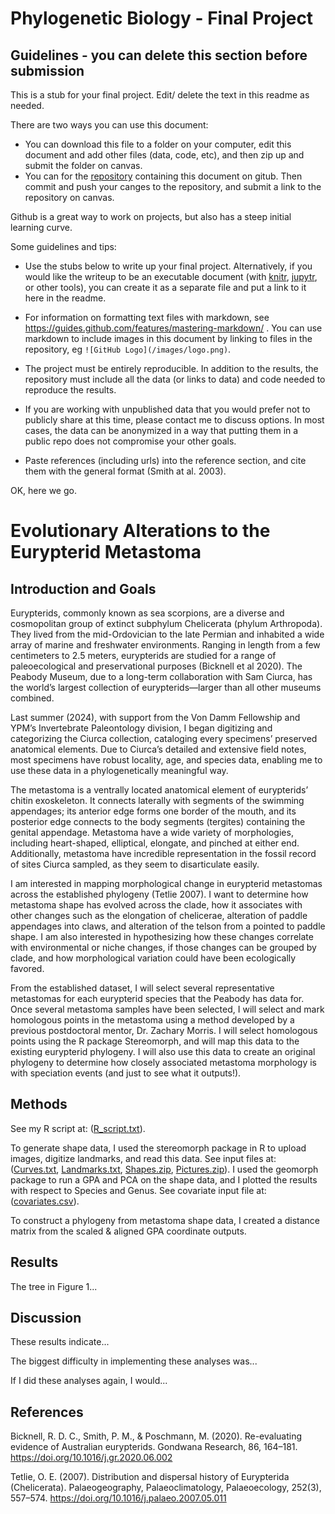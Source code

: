 # Phylogenetic Biology - Final Project

## Guidelines - you can delete this section before submission

This is a stub for your final project. Edit/ delete the text in this readme as needed.

There are two ways you can use this document:  
- You can download this file to a folder on your computer, edit this document and add other files (data, code, etc), and then zip up and submit the folder on canvas.
- You can for the [repository](finalproject) containing this document on gitub. Then commit and push your canges to the repository, and submit a link to the repository on canvas.

Github is a great way to work on projects, but also has a steep initial learning curve.


Some guidelines and tips:

- Use the stubs below to write up your final project. Alternatively, if you would like the writeup to be an executable document (with [knitr](http://yihui.name/knitr/), [jupytr](http://jupyter.org/), or other tools), you can create it as a separate file and put a link to it here in the readme.

- For information on formatting text files with markdown, see https://guides.github.com/features/mastering-markdown/ . You can use markdown to include images in this document by linking to files in the repository, eg `![GitHub Logo](/images/logo.png)`.

- The project must be entirely reproducible. In addition to the results, the repository must include all the data (or links to data) and code needed to reproduce the results.

- If you are working with unpublished data that you would prefer not to publicly share at this time, please contact me to discuss options. In most cases, the data can be anonymized in a way that putting them in a public repo does not compromise your other goals.

- Paste references (including urls) into the reference section, and cite them with the general format (Smith at al. 2003).

OK, here we go.

# Evolutionary Alterations to the Eurypterid Metastoma

## Introduction and Goals

Eurypterids, commonly known as sea scorpions, are a diverse and cosmopolitan group of extinct subphylum Chelicerata (phylum Arthropoda). They lived from the mid-Ordovician to the late Permian and inhabited a wide array of marine and freshwater environments. Ranging in length from a few centimeters to 2.5 meters, eurypterids are studied for a range of paleoecological and preservational purposes (Bicknell et al 2020). The Peabody Museum, due to a long-term collaboration with Sam Ciurca, has the world’s largest collection of eurypterids—larger than all other museums combined. 

Last summer (2024), with support from the Von Damm Fellowship and YPM’s Invertebrate Paleontology division, I began digitizing and categorizing the Ciurca collection, cataloging every specimens’ preserved anatomical elements. Due to Ciurca’s detailed and extensive field notes, most specimens have robust locality, age, and species data, enabling me to use these data in a phylogenetically meaningful way.

The metastoma is a ventrally located anatomical element of eurypterids’ chitin exoskeleton. It connects laterally with segments of the swimming appendages; its anterior edge forms one border of the mouth, and its posterior edge connects to the body segments (tergites) containing the genital appendage. Metastoma have a wide variety of morphologies, including heart-shaped, elliptical, elongate, and pinched at either end. Additionally, metastoma have incredible representation in the fossil record of sites Ciurca sampled, as they seem to disarticulate easily. 

I am interested in mapping morphological change in eurypterid metastomas across the established phylogeny (Tetlie 2007). I want to determine how metastoma shape has evolved across the clade, how it associates with other changes such as the elongation of chelicerae, alteration of paddle appendages into claws, and alteration of the telson from a pointed to paddle shape. I am also interested in hypothesizing how these changes correlate with environmental or niche changes, if those changes can be grouped by clade, and how morphological variation could have been ecologically favored. 

From the established dataset, I will select several representative metastomas for each eurypterid species that the Peabody has data for. Once several metastoma samples have been selected, I will select and mark homologous points in the metastoma using a method developed by a previous postdoctoral mentor, Dr. Zachary Morris. I will select homologous points using the R package Stereomorph, and will map this data to the existing eurypterid phylogeny. I will also use this data to create an original phylogeny to determine how closely associated metastoma morphology is with speciation events (and just to see what it outputs!). 

## Methods

See my R script at: ([R_script.txt](https://github.com/user-attachments/files/18117949/R_script.txt)).

To generate shape data, I used the stereomorph package in R to upload images, digitize landmarks, and read this data. See input files at: ([Curves.txt](https://github.com/user-attachments/files/18117796/Curves.txt), [Landmarks.txt](https://github.com/user-attachments/files/18117799/Landmarks.txt), [Shapes.zip](https://github.com/user-attachments/files/18117837/Shapes.zip), [Pictures.zip](https://github.com/user-attachments/files/18117841/Pictures.zip)). I used the geomorph package to run a GPA and PCA on the shape data, and I plotted the results with respect to Species and Genus. See covariate input file at: ([covariates.csv](https://github.com/user-attachments/files/18117881/covariates.csv)).

To construct a phylogeny from metastoma shape data, I created a distance matrix from the scaled & aligned GPA coordinate outputs. 

## Results

The tree in Figure 1...

## Discussion

These results indicate...

The biggest difficulty in implementing these analyses was...

If I did these analyses again, I would...

## References

Bicknell, R. D. C., Smith, P. M., & Poschmann, M. (2020). Re-evaluating evidence of Australian eurypterids. Gondwana Research, 86, 164–181. https://doi.org/10.1016/j.gr.2020.06.002

Tetlie, O. E. (2007). Distribution and dispersal history of Eurypterida (Chelicerata). Palaeogeography, Palaeoclimatology, Palaeoecology, 252(3), 557–574. https://doi.org/10.1016/j.palaeo.2007.05.011
